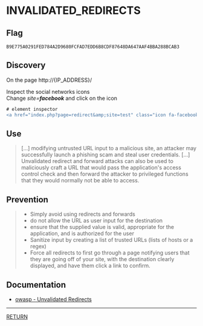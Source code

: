 # INVALIDATED_REDIRECTS

## Flag
```
B9E775A0291FED784A2D9680FCFAD7EDD6B8CDF87648DA647AAF4BBA288BCAB3
```

## Discovery
On the page http://{IP_ADDRESS}/

Inspect the social networks icons \
Change *site=__facebook__* and click on the icon
```diff
# element inspector
<a href="index.php?page=redirect&amp;site=test" class="icon fa-facebook"></a>
```

## Use
> \[...] modifying untrusted URL input to a malicious site, an attacker may successfully launch a phishing scam and steal user credentials.
> \[...] Unvalidated redirect and forward attacks can also be used to maliciously craft a URL 
> that would pass the application's access control check and then forward the attacker to privileged functions that they would normally not be able to access.

## Prevention
> - Simply avoid using redirects and forwards
> - do not allow the URL as user input for the destination
> - ensure that the supplied value is valid, appropriate for the application, and is authorized for the user
> - Sanitize input by creating a list of trusted URLs (lists of hosts or a regex)
> - Force all redirects to first go through a page notifying users that they are going off of your site, with the destination clearly displayed, and have them click a link to confirm.

## Documentation
- [owasp - Unvalidated Redirects](https://cheatsheetseries.owasp.org/cheatsheets/Unvalidated_Redirects_and_Forwards_Cheat_Sheet.html)

---

[RETURN](https://github.com/tillderoquefeuil/darkly#readme)